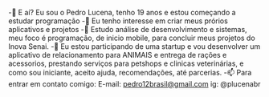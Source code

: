 -👋 E aí? Eu sou o Pedro Lucena, tenho 19 anos e estou começando a estudar programação
-👀 Eu tenho interesse em criar meus prórios aplicativos e projetos
-🌱 Estudo análise de desenvolvimento e sistemas, meu foco é programação, de inicio mobile, para concluir meus projetos do Inova Senai.
-💞️ Eu estou participando de uma startup e vou desenvolver um aplicativo de relacionamento para ANIMAIS e entrega de rações e acessorios, prestando serviços para petshops e clinicas veterinárias, e como sou iniciante, aceito ajuda, recomendações, até parcerias.
-📫 Para entrar em contato comigo:
E-mail: pedro12brasil@gmail.com 
ig: @plucenabr
